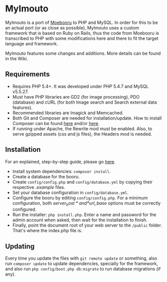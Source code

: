 MyImouto
========

MyImouto is a port of [Moebooru](https://github.com/moebooru/moebooru) to PHP and MySQL. In order for this to be an actual port (or as close as possible), MyImouto uses a custom framework that is based on Ruby on Rails, thus the code from Moebooru is transcribed to PHP with some modifications here and there to fit the target language and framework.

MyImouto features some changes and additions. More details can be found in the Wiki.


Requirements
------------

  * Requires PHP 5.4+. It was developed under PHP 5.4.7 and MySQL v5.5.27.
  * Must have PHP libraries are GD2 (for image processing), PDO (database) and cURL (for both Image search and Search external data features).
  * Recommended libraries are Imagick and Memcached.
  * Both Git and Composer are needed for installation/update. How to install Composer can be found [here](http://getcomposer.org/download/) and/or [here](http://getcomposer.org/doc/00-intro.md).
  * If running under Apache, the Rewrite mod must be enabled. Also, to serve gzipped assets (css and js files), the Headers mod is needed.


Installation
------------

For an explained, step-by-step guide, please go [here](https://github.com/myimouto/myimouto/wiki/How-to-install).

  * Install system dependencies: `composer install`.
  * Create a database for the booru.
  * Create `config/config.php` and `config/database.yml` by copying their respective _.example_ files.
  * Set your database configuration in `config/database.yml`.
  * Configure the booru by editing `config/config.php`. For a minimum configuration, both *$server_host* and *$url_base* options must be correctly configured.
  * Run the installer: `php install.php`. Enter a name and password for the admin account when asked, then wait for the installation to finish.
  * Finally, point the document root of your web server to the `/public` folder. That's where the index.php file is.


Updating
--------

Every time you update the files with `git remote update` or something, also run `composer update` to update dependencies, specially for the framework, and also run `php config/boot.php db:migrate` to run database migrations (if any).
